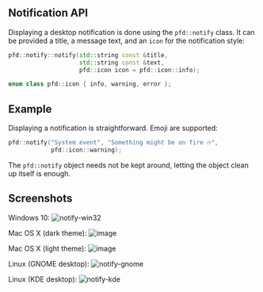 ## Notification API

Displaying a desktop notification is done using the `pfd::notify` class. It can be provided a
title, a message text, and an `icon` for the notification style:

```cpp
pfd::notify::notify(std::string const &title,
                    std::string const &text,
                    pfd::icon icon = pfd::icon::info);

enum class pfd::icon { info, warning, error };
```

## Example

Displaying a notification is straightforward. Emoji are supported:

```cpp
pfd::notify("System event", "Something might be on fire 🔥",
            pfd::icon::warning);
```

The `pfd::notify` object needs not be kept around, letting the object clean up itself is enough.

## Screenshots

Windows 10:
![notify-win32](https://user-images.githubusercontent.com/245089/47142453-2ff76c00-d2c3-11e8-871a-1a110ac91eb2.png)

Mac OS X (dark theme):
![image](https://user-images.githubusercontent.com/245089/56053188-bc0abd80-5d53-11e9-8298-68aa96315c6c.png)

Mac OS X (light theme):
![image](https://user-images.githubusercontent.com/245089/56053137-92ea2d00-5d53-11e9-8cf2-049486c45713.png)

Linux (GNOME desktop):
![notify-gnome](https://user-images.githubusercontent.com/245089/47142455-30900280-d2c3-11e8-8b76-ea16c7e502d4.png)

Linux (KDE desktop):
![notify-kde](https://user-images.githubusercontent.com/245089/47149206-27a72d00-d2d3-11e8-8f1b-96e462f08c2b.png)

